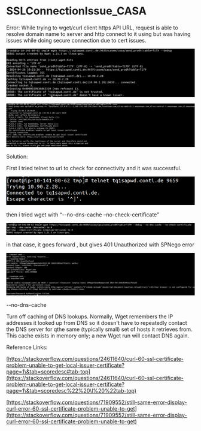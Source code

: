 # SSLConnectionIssue\_CASA

Error: While trying to wget/curl client https API URL, request is able to resolve domain name to server and http connect to it using but was having issues while doing secure connection due to cert issues.

![](.gitbook/assets/0.png)

![](.gitbook/assets/1.png)

Solution:

First I tried telnet to url to check for connectivity and it was successful.

![](.gitbook/assets/2.png)

then i tried wget with “--no-dns-cache –no-check-certificate”

![](.gitbook/assets/3.png)

in that case, it goes forward , but gives 401 Unauthorized with SPNego error

![](.gitbook/assets/4.png)

\--no-dns-cache

Turn off caching of DNS lookups. Normally, Wget remembers the IP addresses it looked up from DNS so it doesn't have to repeatedly contact the DNS server for qthe same (typically small) set of hosts it retrieves from. This cache exists in memory only; a new Wget run will contact DNS again.

Reference Links:

[https://stackoverflow.com/questions/24611640/curl-60-ssl-certificate-problem-unable-to-get-local-issuer-certificate?page=1\&tab=scoredesc#tab-top](https://stackoverflow.com/questions/24611640/curl-60-ssl-certificate-problem-unable-to-get-local-issuer-certificate?page=1\&tab=scoredesc%22%20\l%20%22tab-top)

[https://stackoverflow.com/questions/71909552/still-same-error-display-curl-error-60-ssl-certificate-problem-unable-to-get](https://stackoverflow.com/questions/71909552/still-same-error-display-curl-error-60-ssl-certificate-problem-unable-to-get)
